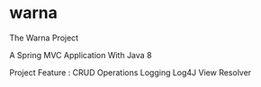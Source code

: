 # warna
The Warna Project

A Spring MVC Application With Java 8

Project Feature : 
CRUD Operations
Logging Log4J
View Resolver

